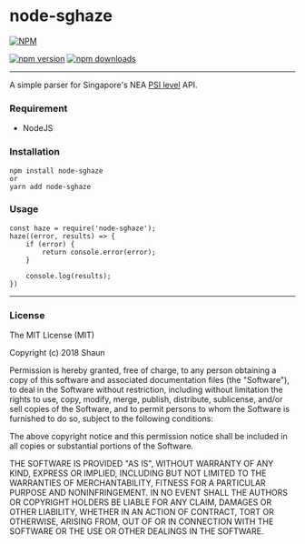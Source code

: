 # node-sghaze

[![NPM](https://nodei.co/npm/node-sghaze.png)](https://nodei.co/npm/node-sghaze/)

[![npm version](https://img.shields.io/npm/v/node-sghaze.svg)](https://npmjs.com/package/node-sghaze)
[![npm downloads](https://img.shields.io/npm/dm/node-sghaze.svg)](https://npmjs.com/package/node-sghaze)

---

A simple parser for Singapore's NEA [PSI level](https://www.haze.gov.sg/) API.

### Requirement
- NodeJS

### Installation
```
npm install node-sghaze
or
yarn add node-sghaze
```

### Usage
```
const haze = require('node-sghaze');
haze((error, results) => {
    if (error) {
        return console.error(error);
    }

    console.log(results);
})
```
---

### License
The MIT License (MIT)

Copyright (c) 2018 Shaun

Permission is hereby granted, free of charge, to any person obtaining a copy
of this software and associated documentation files (the "Software"), to deal
in the Software without restriction, including without limitation the rights
to use, copy, modify, merge, publish, distribute, sublicense, and/or sell
copies of the Software, and to permit persons to whom the Software is
furnished to do so, subject to the following conditions:

The above copyright notice and this permission notice shall be included in all
copies or substantial portions of the Software.

THE SOFTWARE IS PROVIDED "AS IS", WITHOUT WARRANTY OF ANY KIND, EXPRESS OR
IMPLIED, INCLUDING BUT NOT LIMITED TO THE WARRANTIES OF MERCHANTABILITY,
FITNESS FOR A PARTICULAR PURPOSE AND NONINFRINGEMENT. IN NO EVENT SHALL THE
AUTHORS OR COPYRIGHT HOLDERS BE LIABLE FOR ANY CLAIM, DAMAGES OR OTHER
LIABILITY, WHETHER IN AN ACTION OF CONTRACT, TORT OR OTHERWISE, ARISING FROM,
OUT OF OR IN CONNECTION WITH THE SOFTWARE OR THE USE OR OTHER DEALINGS IN THE
SOFTWARE.
